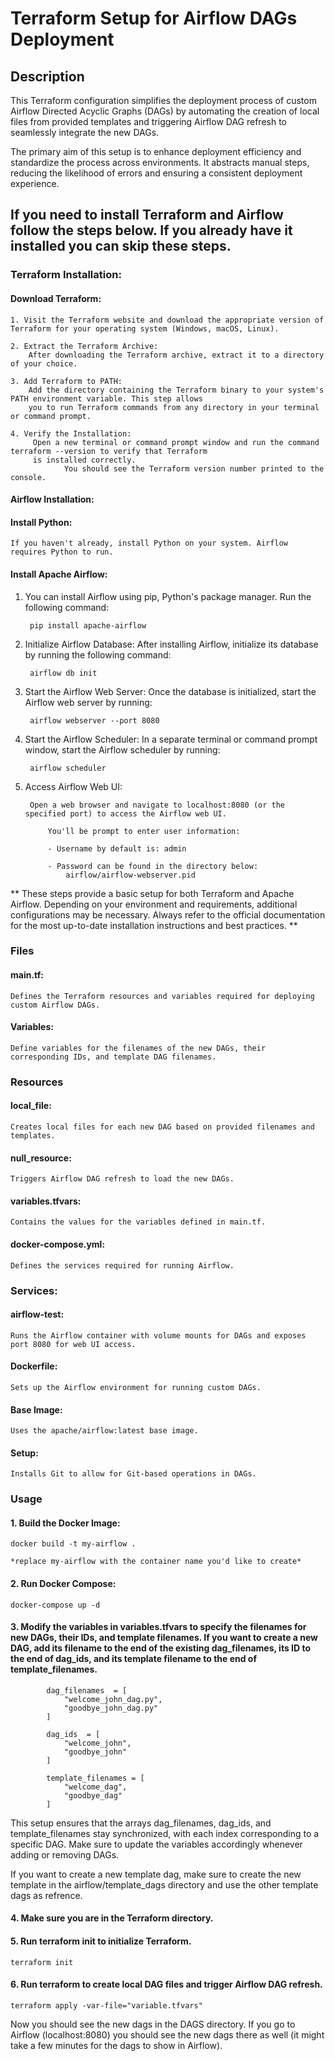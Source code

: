 # Terraform Setup for Airflow DAGs Deployment

## Description

This Terraform configuration simplifies the deployment process of custom Airflow Directed Acyclic Graphs (DAGs) by automating the creation of local files from provided templates and triggering Airflow DAG refresh to seamlessly integrate the new DAGs.

The primary aim of this setup is to enhance deployment efficiency and standardize the process across environments. It abstracts manual steps, reducing the likelihood of errors and ensuring a consistent deployment experience.

## If you need to install Terraform and Airflow follow the steps below. If you already have it installed you can skip these steps.

### Terraform Installation:
#### Download Terraform:
    1. Visit the Terraform website and download the appropriate version of Terraform for your operating system (Windows, macOS, Linux).

    2. Extract the Terraform Archive:
        After downloading the Terraform archive, extract it to a directory of your choice.

    3. Add Terraform to PATH:
        Add the directory containing the Terraform binary to your system's PATH environment variable. This step allows 
        you to run Terraform commands from any directory in your terminal or command prompt.

    4. Verify the Installation:
         Open a new terminal or command prompt window and run the command terraform --version to verify that Terraform 
         is installed correctly. 
                You should see the Terraform version number printed to the console.

#### Airflow Installation:
#### Install Python:
    If you haven't already, install Python on your system. Airflow requires Python to run.
#### Install Apache Airflow:
1. You can install Airflow using pip, Python's package manager. Run the following command:
        
        pip install apache-airflow

2. Initialize Airflow Database:
    After installing Airflow, initialize its database by running the following command:
        
        airflow db init

3. Start the Airflow Web Server:
        Once the database is initialized, start the Airflow web server by running:

        airflow webserver --port 8080

4. Start the Airflow Scheduler:
        In a separate terminal or command prompt window, start the Airflow scheduler by running:
       
        airflow scheduler

5. Access Airflow Web UI:
        
        Open a web browser and navigate to localhost:8080 (or the specified port) to access the Airflow web UI.
            
            You'll be prompt to enter user information:
            
            - Username by default is: admin
            
            - Password can be found in the directory below:
                airflow/airflow-webserver.pid

**
These steps provide a basic setup for both Terraform and Apache Airflow. Depending on your environment and requirements, additional configurations may be necessary. Always refer to the official documentation for the most up-to-date installation instructions and best practices.
**

### Files
#### main.tf: 
    Defines the Terraform resources and variables required for deploying custom Airflow DAGs.

#### Variables: 
    Define variables for the filenames of the new DAGs, their corresponding IDs, and template DAG filenames.

### Resources

#### local_file: 
    Creates local files for each new DAG based on provided filenames and templates.

#### null_resource: 
    Triggers Airflow DAG refresh to load the new DAGs.
#### variables.tfvars: 
    Contains the values for the variables defined in main.tf.
#### docker-compose.yml: 
    Defines the services required for running Airflow.

### Services:

#### airflow-test: 
    Runs the Airflow container with volume mounts for DAGs and exposes port 8080 for web UI access.
#### Dockerfile: 
    Sets up the Airflow environment for running custom DAGs.

#### Base Image: 
    Uses the apache/airflow:latest base image.

#### Setup: 
    Installs Git to allow for Git-based operations in DAGs.

### Usage
#### 1. Build the Docker Image:

    docker build -t my-airflow .

    *replace my-airflow with the container name you'd like to create*
#### 2. Run Docker Compose:
    
    docker-compose up -d

#### 3. Modify the variables in variables.tfvars to specify the filenames for new DAGs, their IDs, and template filenames. If you want to create a new DAG, add its filename to the end of the existing dag_filenames, its ID to the end of dag_ids, and its template filename to the end of template_filenames. 

            dag_filenames  = [
                "welcome_john_dag.py",
                "goodbye_john_dag.py"
            ]

            dag_ids  = [ 
                "welcome_john",
                "goodbye_john"
            ]

            template_filenames = [ 
                "welcome_dag",
                "goodbye_dag"
            ]

This setup ensures that the arrays dag_filenames, dag_ids, and template_filenames stay synchronized, with each index corresponding to a specific DAG. Make sure to update the variables accordingly whenever adding or removing DAGs.

If you want to create a new template dag, make sure to create the new template in the airflow/template_dags directory and use the other template dags as refrence. 

#### 4. Make sure you are in the Terraform directory.
#### 5. Run terraform init to initialize Terraform.
    terraform init
#### 6. Run terraform to create local DAG files and trigger Airflow DAG refresh.
    terraform apply -var-file="variable.tfvars"

Now you should see the new dags in the DAGS directory. If you go to Airflow (localhost:8080) you should see the new dags there as well (it might take a few minutes for the dags to show in Airflow).



